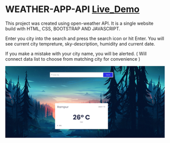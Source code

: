 # WEATHER-APP-API [Live_Demo](https://surajrampur.github.io/Weather-App/)

This project was created using open-weather API.
It is a single website build with HTML, CSS, BOOTSTRAP AND JAVASCRIPT.

Enter you city into the search and press the search icon or hit Enter.
You will see current city tempreture, sky-description, humidity and current date.

If you make a mistake with your city name, you will be alerted.
( Will connect data list to choose from matching city for convenience )

![Project 2](images/Demo.png)
